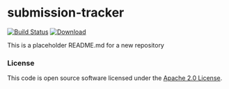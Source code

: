 
# submission-tracker

[![Build Status](https://travis-ci.org/hmrc/submission-tracker.svg?branch=master)](https://travis-ci.org/hmrc/submission-tracker) [ ![Download](https://api.bintray.com/packages/hmrc/releases/submission-tracker/images/download.svg) ](https://bintray.com/hmrc/releases/submission-tracker/_latestVersion)

This is a placeholder README.md for a new repository

### License

This code is open source software licensed under the [Apache 2.0 License]("http://www.apache.org/licenses/LICENSE-2.0.html").
    